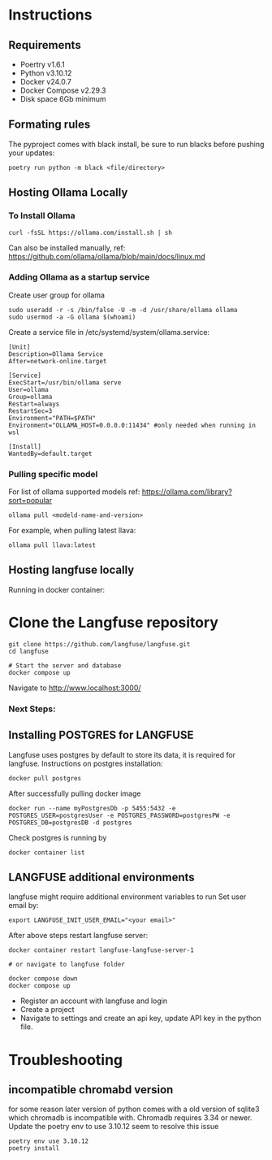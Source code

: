# Instructions

## Requirements
- Poertry v1.6.1
- Python v3.10.12
- Docker v24.0.7
- Docker Compose v2.29.3
- Disk space 6Gb minimum

## Formating rules
The pyproject comes with black install, be sure to run blacks before pushing your updates:
```
poetry run python -m black <file/directory>
```

## Hosting Ollama Locally
### To Install Ollama
```
curl -fsSL https://ollama.com/install.sh | sh
```
Can also be installed manually, ref: https://github.com/ollama/ollama/blob/main/docs/linux.md

### Adding Ollama as a startup service
Create user group for ollama
```
sudo useradd -r -s /bin/false -U -m -d /usr/share/ollama ollama
sudo usermod -a -G ollama $(whoami)
```
Create a service file in /etc/systemd/system/ollama.service:
```
[Unit]
Description=Ollama Service
After=network-online.target

[Service]
ExecStart=/usr/bin/ollama serve
User=ollama
Group=ollama
Restart=always
RestartSec=3
Environment="PATH=$PATH"
Environment="OLLAMA_HOST=0.0.0.0:11434" #only needed when running in wsl

[Install]
WantedBy=default.target
```

### Pulling specific model
For list of ollama supported models ref: https://ollama.com/library?sort=popular
```
ollama pull <modeld-name-and-version>
```
For example, when pulling latest llava:
```
ollama pull llava:latest
```

## Hosting langfuse locally

Running in docker container:
# Clone the Langfuse repository
```
git clone https://github.com/langfuse/langfuse.git
cd langfuse

# Start the server and database
docker compose up
```
Navigate to http://www.localhost:3000/

### Next Steps:
## Installing POSTGRES for LANGFUSE
Langfuse uses postgres by default to store its data, it is required for langfuse.
Instructions on postgres installation:
```
docker pull postgres
```
After successfully pulling docker image
```
docker run --name myPostgresDb -p 5455:5432 -e POSTGRES_USER=postgresUser -e POSTGRES_PASSWORD=postgresPW -e POSTGRES_DB=postgresDB -d postgres
```
Check postgres is running by
```
docker container list
```

## LANGFUSE additional environments
langfuse might require additional environment variables to run
Set user email by:
```
export LANGFUSE_INIT_USER_EMAIL="<your email>"
```

After above steps restart langfuse server:
```
docker container restart langfuse-langfuse-server-1

# or navigate to langfuse folder 

docker compose down
docker compose up
```
- Register an account with langfuse and login
- Create a project
- Navigate to settings and create an api key, update API key in the python file. 

# Troubleshooting
## incompatible chromabd version
for some reason later version of python comes with a old version of sqlite3 which chromadb is incompatible with. 
Chromadb requires 3.34 or newer. Update the poetry env to use 3.10.12 seem to resolve this issue
```
poetry env use 3.10.12
poetry install
```